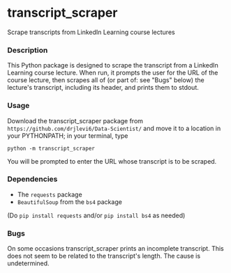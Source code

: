 # transcript_scraper

Scrape transcripts from LinkedIn Learning course lectures

### Description

This Python package is designed to scrape the transcript from a LinkedIn Learning course lecture. When run, it prompts the user for the URL of the course lecture, then scrapes all of (or part of: see "Bugs" below) the lecture's transcript, including its header, and prints them to stdout.

### Usage

Download the transcript_scraper package from `https://github.com/drjlevi6/Data-Scientist/` and move it to a location in your PYTHONPATH; in your terminal, type

`python -m transcript_scraper`

You will be prompted to enter the URL whose transcript is to be scraped.

### Dependencies

* The `requests` package
* `BeautifulSoup` from the `bs4` package

(Do `pip install requests` and/or `pip install bs4` as needed)

### Bugs

On some occasions transcript_scraper prints an incomplete transcript. This does not seem to be related to the transcript's length. The cause is undetermined.
